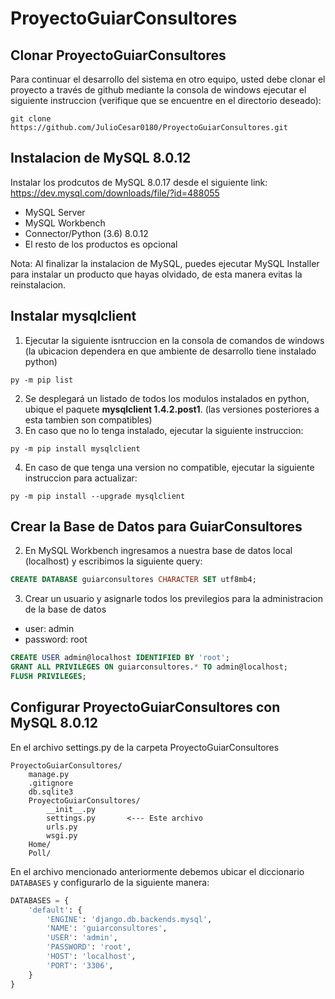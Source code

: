 # ProyectoGuiarConsultores

## Clonar ProyectoGuiarConsultores
Para continuar el desarrollo del sistema en otro equipo, usted debe clonar el proyecto a través de github mediante la consola de windows ejecutar el siguiente instruccion (verifique que se encuentre en el directorio deseado):
  ```
  git clone https://github.com/JulioCesar0180/ProyectoGuiarConsultores.git
  ```
## Instalacion de MySQL 8.0.12
Instalar los prodcutos de MySQL 8.0.17 desde el siguiente link: https://dev.mysql.com/downloads/file/?id=488055
  - MySQL Server
  - MySQL Workbench
  - Connector/Python (3.6) 8.0.12
  - El resto de los productos es opcional
  
  Nota: Al finalizar la instalacion de MySQL, puedes ejecutar MySQL Installer para instalar un producto que hayas olvidado, de esta manera evitas la reinstalacion.

## Instalar mysqlclient
1. Ejecutar la siguiente isntruccion en la consola de comandos de windows (la ubicacion dependera en que ambiente de desarrollo tiene instalado python)
```
py -m pip list
```
2. Se desplegará un listado de todos los modulos instalados en python, ubique el paquete **mysqlclient 1.4.2.post1**. (las versiones posteriores a esta tambien son compatibles)
3. En caso que no lo tenga instalado, ejecutar la siguiente instruccion:
```
py -m pip install mysqlclient
```
4. En caso de que tenga una version no compatible, ejecutar la siguiente instruccion para actualizar:
```
py -m pip install --upgrade mysqlclient
```

## Crear la Base de Datos para GuiarConsultores
2. En MySQL Workbench ingresamos a nuestra base de datos local (localhost) y escribimos la siguiente query:
```sql
CREATE DATABASE guiarconsultores CHARACTER SET utf8mb4;
```
3. Crear un usuario y asignarle todos los previlegios para la administracion de la base de datos
  * user: admin
  * password: root
```sql
CREATE USER admin@localhost IDENTIFIED BY 'root';
GRANT ALL PRIVILEGES ON guiarconsultores.* TO admin@localhost;
FLUSH PRIVILEGES;
```
## Configurar ProyectoGuiarConsultores con MySQL 8.0.12
En el archivo settings.py de la carpeta ProyectoGuiarConsultores
```
ProyectoGuiarConsultores/
    manage.py
    .gitignore
    db.sqlite3
    ProyectoGuiarConsultores/
        __init__.py
        settings.py       <--- Este archivo
        urls.py
        wsgi.py
    Home/
    Poll/
```
En el archivo mencionado anteriormente debemos ubicar el diccionario ```DATABASES``` y configurarlo de la siguiente manera:
```python
DATABASES = {
    'default': {
        'ENGINE': 'django.db.backends.mysql',
        'NAME': 'guiarconsultores',
        'USER': 'admin',
        'PASSWORD': 'root',
        'HOST': 'localhost',
        'PORT': '3306',
    }
}
```
